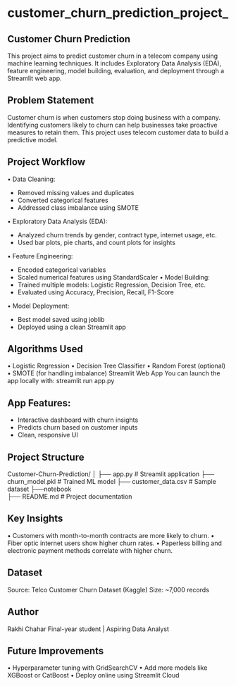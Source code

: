 # customer_churn_prediction_project_
## Customer Churn Prediction
This project aims to predict customer churn in a telecom company using machine learning techniques. It includes Exploratory Data Analysis (EDA), feature engineering, model building, evaluation, and deployment through a Streamlit web app.
## Problem Statement
Customer churn is when customers stop doing business with a company. Identifying customers likely to churn can help businesses take proactive measures to retain them. This project uses telecom customer data to build a predictive model.
## Project Workflow
•	Data Cleaning:
- Removed missing values and duplicates
- Converted categorical features
- Addressed class imbalance using SMOTE
  
•	Exploratory Data Analysis (EDA):
- Analyzed churn trends by gender, contract type, internet usage, etc.
- Used bar plots, pie charts, and count plots for insights
  
•	Feature Engineering:
- Encoded categorical variables
- Scaled numerical features using StandardScaler
•	Model Building:
- Trained multiple models: Logistic Regression, Decision Tree, etc.
- Evaluated using Accuracy, Precision, Recall, F1-Score
  
•	Model Deployment:
- Best model saved using joblib
- Deployed using a clean Streamlit app
## Algorithms Used
•	Logistic Regression
•	Decision Tree Classifier
•	Random Forest (optional)
•	SMOTE (for handling imbalance)
 Streamlit Web App
You can launch the app locally with:
streamlit run app.py
## App Features:
- Interactive dashboard with churn insights
- Predicts churn based on customer inputs
- Clean, responsive UI
## Project Structure

Customer-Churn-Prediction/
│
├── app.py                 # Streamlit application
├── churn_model.pkl        # Trained ML model
├── customer_data.csv      # Sample dataset
├──notebook                        
├── README.md              # Project documentation

## Key Insights
•	Customers with month-to-month contracts are more likely to churn.
•	Fiber optic internet users show higher churn rates.
•	Paperless billing and electronic payment methods correlate with higher churn.
## Dataset
Source: Telco Customer Churn Dataset (Kaggle)
Size: ~7,000 records
## Author
Rakhi Chahar
Final-year student | Aspiring Data Analyst
## Future Improvements
•	Hyperparameter tuning with GridSearchCV
•	Add more models like XGBoost or CatBoost
•	Deploy online using Streamlit Cloud
